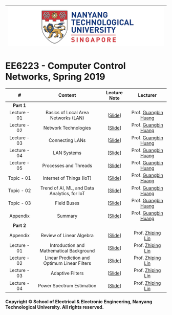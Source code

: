 |![image](https://github.com/NTU-CCA/EE6223/blob/master/logo.png)|
|---|
# EE6223 - Computer Control Networks, Spring 2019

|#|Content|Lecture Note|Lecturer|
|:---:|:---:|:---:|:---:|
|**Part 1**|
|Lecture - 01|Basics of Local Area Networks (LAN)|[[Slide](https://github.com/NTU-CCA/EE6223/blob/master/Slides/EE6223-Presentations-2017-2018-1.pdf)]|Prof. [Guangbin Huang](http://research.ntu.edu.sg/expertise/academicprofile/pages/StaffProfile.aspx?ST_EMAILID=EGBHUANG)
|Lecture - 02|Network Technologies|[[Slide](https://github.com/NTU-CCA/EE6223/blob/master/Slides/EE6223-Presentations-2017-2018-2.pdf)]|Prof. [Guangbin Huang](http://research.ntu.edu.sg/expertise/academicprofile/pages/StaffProfile.aspx?ST_EMAILID=EGBHUANG)
|Lecture - 03|Connecting LANs|[[Slide](https://github.com/NTU-CCA/EE6223/blob/master/Slides/EE6223-Presentations-2017-2018-3.pdf)]|Prof. [Guangbin Huang](http://research.ntu.edu.sg/expertise/academicprofile/pages/StaffProfile.aspx?ST_EMAILID=EGBHUANG)
|Lecture - 04|LAN Systems|[[Slide](https://github.com/NTU-CCA/EE6223/blob/master/Slides/EE6223-Presentations-2017-2018-4.pdf)]|Prof. [Guangbin Huang](http://research.ntu.edu.sg/expertise/academicprofile/pages/StaffProfile.aspx?ST_EMAILID=EGBHUANG)
|Lecture - 05|Processes and Threads|[[Slide](https://github.com/NTU-CCA/EE6223/blob/master/Slides/EE6223-Presentations-2017-2018-5.pdf)]|Prof. [Guangbin Huang](http://research.ntu.edu.sg/expertise/academicprofile/pages/StaffProfile.aspx?ST_EMAILID=EGBHUANG)
|Topic - 01|Internet of Things (IoT)|[[Slide](https://github.com/NTU-CCA/EE6223/blob/master/Slides/EE6223-IoT-Presentations.pdf)]|Prof. [Guangbin Huang](http://research.ntu.edu.sg/expertise/academicprofile/pages/StaffProfile.aspx?ST_EMAILID=EGBHUANG)
|Topic - 02|Trend of AI, ML, and Data Analytics, for IoT|[[Slide](https://github.com/NTU-CCA/EE6223/blob/master/Slides/EE6223-AI-ML-Data-Analytics-2018-1.pdf)]|Prof. [Guangbin Huang](http://research.ntu.edu.sg/expertise/academicprofile/pages/StaffProfile.aspx?ST_EMAILID=EGBHUANG)
|Topic - 03|Field Buses|[[Slide](https://github.com/NTU-CCA/EE6223/blob/master/Slides/EE6223-FieldBus-Part-2018-2019.pdf)]|Prof. [Guangbin Huang](http://research.ntu.edu.sg/expertise/academicprofile/pages/StaffProfile.aspx?ST_EMAILID=EGBHUANG)
|Appendix|Summary|[[Slide](https://github.com/NTU-CCA/EE6223/blob/master/Slides/EE6223-Part1-Summary.docx)]|Prof. [Guangbin Huang](http://research.ntu.edu.sg/expertise/academicprofile/pages/StaffProfile.aspx?ST_EMAILID=EGBHUANG)
|**Part 2**|
|Appendix|Review of Linear Algebra|[[Slide](https://github.com/NTU-CCA/EE6401/blob/master/Slides/EE6401_Part2_Appendix_Linear_Algebra.pdf)]|Prof. [Zhiping Lin](http://research.ntu.edu.sg/expertise/academicprofile/Pages/StaffProfile.aspx?ST_EMAILID=EZPLIN)
|Lecture - 01|Introduction and Mathematical Background|[[Slide](https://github.com/NTU-CCA/EE6401/blob/master/Slides/EE6401_Part2_Wk8-11.pdf)]|Prof. [Zhiping Lin](http://research.ntu.edu.sg/expertise/academicprofile/Pages/StaffProfile.aspx?ST_EMAILID=EZPLIN)
|Lecture - 02|Linear Prediction and Optimum Linear Filters|[[Slide](https://github.com/NTU-CCA/EE6401/blob/master/Slides/EE6401_Part2_Wk8-11.pdf)]|Prof. [Zhiping Lin](http://research.ntu.edu.sg/expertise/academicprofile/Pages/StaffProfile.aspx?ST_EMAILID=EZPLIN)
|Lecture - 03|Adaptive Filters|[[Slide](https://github.com/NTU-CCA/EE6401/blob/master/Slides/EE6401_Part2_Wk8-11.pdf)]|Prof. [Zhiping Lin](http://research.ntu.edu.sg/expertise/academicprofile/Pages/StaffProfile.aspx?ST_EMAILID=EZPLIN)
|Lecture - 04|Power Spectrum Estimation|[[Slide](https://github.com/NTU-CCA/EE6401/blob/master/Slides/EE6401_Part2_Wk12.pdf)]|Prof. [Zhiping Lin](http://research.ntu.edu.sg/expertise/academicprofile/Pages/StaffProfile.aspx?ST_EMAILID=EZPLIN)

#### Copyright © School of Electrical & Electronic Engineering, Nanyang Technological University. All rights reserved.
